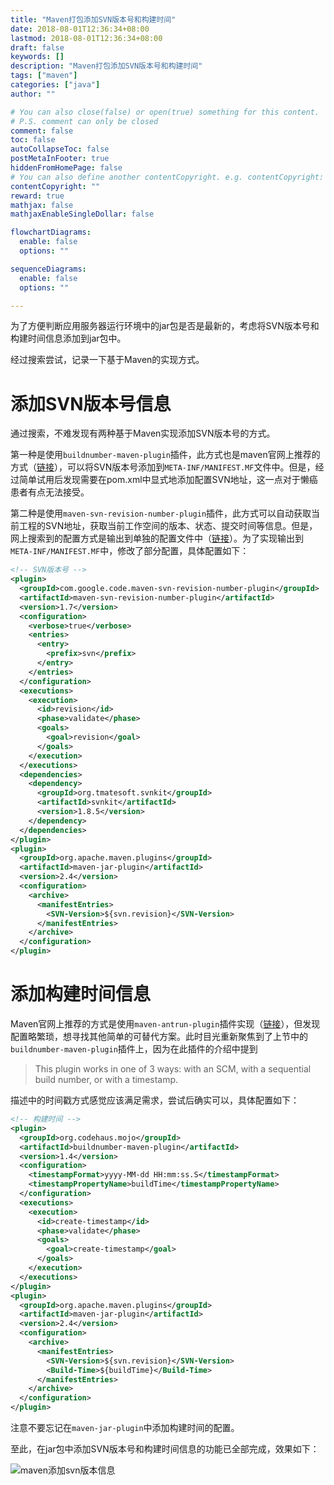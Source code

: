 ```yaml
---
title: "Maven打包添加SVN版本号和构建时间"
date: 2018-08-01T12:36:34+08:00
lastmod: 2018-08-01T12:36:34+08:00
draft: false
keywords: []
description: "Maven打包添加SVN版本号和构建时间"
tags: ["maven"]
categories: ["java"]
author: ""

# You can also close(false) or open(true) something for this content.
# P.S. comment can only be closed
comment: false
toc: false
autoCollapseToc: false
postMetaInFooter: true
hiddenFromHomePage: false
# You can also define another contentCopyright. e.g. contentCopyright: "This is another copyright."
contentCopyright: ""
reward: true
mathjax: false
mathjaxEnableSingleDollar: false

flowchartDiagrams:
  enable: false
  options: ""

sequenceDiagrams: 
  enable: false
  options: ""

---
```


为了方便判断应用服务器运行环境中的jar包是否是最新的，考虑将SVN版本号和构建时间信息添加到jar包中。

经过搜索尝试，记录一下基于Maven的实现方式。

<!--more-->

# 添加SVN版本号信息

通过搜索，不难发现有两种基于Maven实现添加SVN版本号的方式。

第一种是使用`buildnumber-maven-plugin`插件，此方式也是maven官网上推荐的方式（[链接](https://maven.apache.org/plugin-developers/cookbook/add-svn-revision-to-manifest.html)），可以将SVN版本号添加到`META-INF/MANIFEST.MF`文件中。但是，经过简单试用后发现需要在pom.xml中显式地添加配置SVN地址，这一点对于懒癌患者有点无法接受。

第二种是使用`maven-svn-revision-number-plugin`插件，此方式可以自动获取当前工程的SVN地址，获取当前工作空间的版本、状态、提交时间等信息。但是，网上搜索到的配置方式是输出到单独的配置文件中（[链接](https://blog.csdn.net/hy245120020/article/details/54405488)）。为了实现输出到`META-INF/MANIFEST.MF`中，修改了部分配置，具体配置如下：

```xml
<!-- SVN版本号 -->
<plugin>
  <groupId>com.google.code.maven-svn-revision-number-plugin</groupId>
  <artifactId>maven-svn-revision-number-plugin</artifactId>
  <version>1.7</version>
  <configuration>
    <verbose>true</verbose>
    <entries>
      <entry>
        <prefix>svn</prefix>
      </entry>
    </entries>
  </configuration>
  <executions>
    <execution>
      <id>revision</id>
      <phase>validate</phase>
      <goals>
        <goal>revision</goal>
      </goals>
    </execution>
  </executions>
  <dependencies>
    <dependency>
      <groupId>org.tmatesoft.svnkit</groupId>
      <artifactId>svnkit</artifactId>
      <version>1.8.5</version>
    </dependency>
  </dependencies>
</plugin>
<plugin>
  <groupId>org.apache.maven.plugins</groupId>
  <artifactId>maven-jar-plugin</artifactId>
  <version>2.4</version>
  <configuration>
    <archive>
      <manifestEntries>
        <SVN-Version>${svn.revision}</SVN-Version>
      </manifestEntries>
    </archive>
  </configuration>
</plugin>
```

# 添加构建时间信息

Maven官网上推荐的方式是使用`maven-antrun-plugin`插件实现（[链接](https://maven.apache.org/plugin-developers/cookbook/add-build-time-to-manifest.html)），但发现配置略繁琐，想寻找其他简单的可替代方案。此时目光重新聚焦到了上节中的`buildnumber-maven-plugin`插件上，因为在此插件的介绍中提到

> This plugin works in one of 3 ways: with an SCM, with a sequential build number, or with a timestamp.

描述中的时间戳方式感觉应该满足需求，尝试后确实可以，具体配置如下：

```xml
<!-- 构建时间 -->
<plugin>
  <groupId>org.codehaus.mojo</groupId>
  <artifactId>buildnumber-maven-plugin</artifactId>
  <version>1.4</version>
  <configuration>
    <timestampFormat>yyyy-MM-dd HH:mm:ss.S</timestampFormat>
    <timestampPropertyName>buildTime</timestampPropertyName>
  </configuration>
  <executions>
    <execution>
      <id>create-timestamp</id>
      <phase>validate</phase>
      <goals>
        <goal>create-timestamp</goal>
      </goals>
    </execution>
  </executions>
</plugin>
<plugin>
  <groupId>org.apache.maven.plugins</groupId>
  <artifactId>maven-jar-plugin</artifactId>
  <version>2.4</version>
  <configuration>
    <archive>
      <manifestEntries>
        <SVN-Version>${svn.revision}</SVN-Version>
        <Build-Time>${buildTime}</Build-Time>
      </manifestEntries>
    </archive>
  </configuration>
</plugin>
```

注意不要忘记在`maven-jar-plugin`中添加构建时间的配置。

至此，在jar包中添加SVN版本号和构建时间信息的功能已全部完成，效果如下：

![maven添加svn版本信息](http://ocd8m6zlz.bkt.clouddn.com/maven添加svn版本信息.png)
